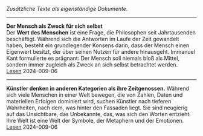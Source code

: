 *Zusätzliche Texte als eigenständige Dokumente.*


   
----

**Der Mensch als Zweck für sich selbst**   
Der **Wert des Menschen** ist eine Frage, die Philosophen seit Jahrtausenden beschäftigt. Während sich die Antworten im Laufe der Zeit gewandelt haben, besteht ein grundlegender Konsens darin, dass der Mensch einen Eigenwert besitzt, der über seinen Nutzen für andere hinausgeht. Immanuel Kant formulierte es prägnant: Der Mensch soll niemals bloß als Mittel, sondern immer zugleich als Zweck an sich selbst betrachtet werden.    
[Lesen](./der-mensch-als-selbstzweck/) 2024-009-06

----

**Künstler denken in anderen Kategorien als ihre Zeitgenossen.** Während sich viele Menschen in einer Welt bewegen, die von Zahlen, Daten und materiellen Erfolgen dominiert wird, suchen Künstler nach tieferen Wahrheiten, nach dem, was hinter den Fassaden liegt. Sie sind neugierig auf das Unsichtbare, das Unbekannte, das, was sich den Worten entzieht. Ihre Welt ist eine Welt der Symbole, der Metaphern und der Emotionen.   
[Lesen](./das-leben-eines-kuenstlersk/) 2024-009-06
